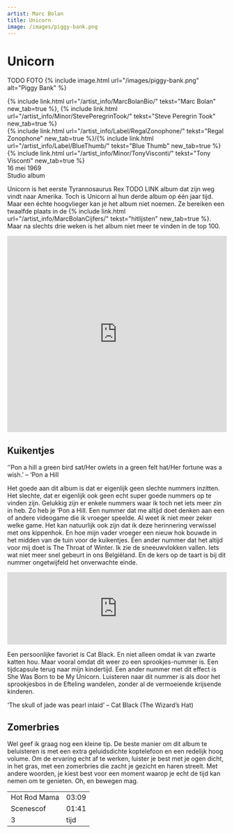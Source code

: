 ```yaml
---
artist: Marc Bolan
title: Unicorn
image: /images/piggy-bank.png
---
```


# Unicorn

TODO FOTO
{% include image.html url="/images/piggy-bank.png" alt="Piggy Bank" %}

<span class="bio-cd">
{% include link.html url="/artist_info/MarcBolanBio/" tekst="Marc Bolan" new_tab=true %}, {% include link.html url="/artist_info/Minor/StevePeregrinTook/" tekst="Steve Peregrin Took" new_tab=true %}<br>
{% include link.html url="/artist_info/Label/RegalZonophone/" tekst="Regal Zonophone" new_tab=true %}/{% include link.html url="/artist_info/Label/BlueThumb/" tekst="Blue Thumb" new_tab=true %}<br>
{% include link.html url="/artist_info/Minor/TonyVisconti/" tekst="Tony Visconti" new_tab=true %}<br>
</span>
16 mei 1969<br>Studio album

<span class="engels">Unicorn</span> is het eerste Tyrannosaurus Rex TODO LINK album dat zijn weg vindt naar Amerika. Toch is <span class="engels">Unicorn</span> al hun derde album op één jaar tijd. Maar een échte hoogvlieger kan je het album niet noemen. Ze bereiken een twaalfde plaats in de {% include link.html url="/artist_info/MarcBolanCijfers/" tekst="hitlijsten" new_tab=true %}. Maar na slechts drie weken is het album niet meer te vinden in de top 100. 

<iframe width="100%" height="450" scrolling="no" frameborder="no" src="https://w.soundcloud.com/player/?url=https%3A//api.soundcloud.com/tracks/64119361&amp;auto_play=false&amp;hide_related=false&amp;show_comments=true&amp;show_user=true&amp;show_reposts=false&amp;visual=true"></iframe>

## Kuikentjes

<div class="uitgelicht">‘'Pon a hill a green bird sat/Her owlets in a green felt hat/Her fortune was a wish.’ – ‘Pon a Hill</div>

Het goede aan dit album is dat er eigenlijk geen slechte nummers inzitten. Het slechte, dat er eigenlijk ook geen echt super goede nummers op te vinden zijn. Gelukkig zijn er enkele nummers waar ik toch net iets meer zin in heb. Zo heb je <span class="engels">‘Pon a Hill</span>. Een nummer dat me altijd doet denken aan een of andere videogame die ik vroeger speelde. Al weet ik niet meer zeker welke game. Het kan natuurlijk ook zijn dat ik deze herinnering verwissel met ons kippenhok. En hoe mijn vader vroeger een nieuw hok bouwde in het midden van de tuin voor de kuikentjes. Een ander nummer dat het altijd voor mij doet is <span class="engels">The Throat of Winter</span>. Ik zie de sneeuwvlokken vallen. Iets wat niet meer snel gebeurt in ons Belgiëland. En de kers op de taart is bij dit nummer ongetwijfeld het onverwachte einde. 

<iframe width="100%" height="166" scrolling="no" frameborder="no" src="https://w.soundcloud.com/player/?url=https%3A//api.soundcloud.com/tracks/327449870&amp;color=ff5500&amp;auto_play=false&amp;hide_related=false&amp;show_comments=true&amp;show_user=true&amp;show_reposts=false"></iframe>

Een persoonlijke favoriet is <span class="engels">Cat Black</span>. En niet alleen omdat ik van zwarte katten hou. Maar vooral omdat dit weer zo een sprookjes-nummer is. Een tijdcapsule terug naar mijn kindertijd. Een ander nummer met dit effect is <span class="engels">She Was Born to be My Unicorn</span>. Luisteren naar dit nummer is als door het sprookjesbos in de Efteling wandelen, zonder al de vermoeiende krijsende kinderen. <div class = "uitgelicht">‘The skull of jade was pearl inlaid’ – Cat Black (The Wizard’s Hat)</div>

## Zomerbries

Wel geef ik graag nog een kleine tip. De beste manier om dit album te beluisteren is met een extra geluidsdichte koptelefoon en een redelijk hoog volume. Om de ervaring echt af te werken, luister je best met je ogen dicht, in het gras, met een zomerbries die zacht je gezicht en haren streelt. Met andere woorden, je kiest best voor een moment waarop je echt de tijd kan nemen om te genieten. Oh, en bewegen mag. 

<table>
	<tr>
		<td>Hot Rod Mama</td>
		<td>03:09</td>
	</tr>
	<tr>
		<td>Scenescof</td>
		<td>01:41</td>
	</tr>
	<tr>
		<td>3</td>
		<td>tijd</td>
	</tr>
</table>

<div class="witregel"> </div>

